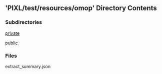 ## 'PIXL/test/resources/omop' Directory Contents

### Subdirectories

[private](./private/README.md)

[public](./public/README.md)

### Files

extract_summary.json

